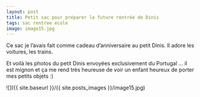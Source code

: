 ```yaml
---
layout: post
title: Petit sac pour préparer la future rentrée de Dinis
tags: sac rentree ecole
image: image15.jpg
---
```

Ce sac je l’avais fait comme cadeau d’anniversaire au petit Dinis. Il adore les voitures, les trains.

Et voilà les photos du petit Dinis envoyées exclusivement du Portugal … il est mignon et ça me rend très heureuse de voir un enfant heureux de porter mes petits objets :)

![]({{ site.baseurl }}/{{ site.posts_images }}/image15.jpg)
